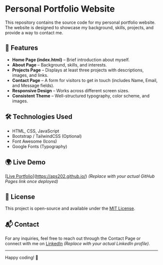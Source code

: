 # Personal Portfolio Website

This repository contains the source code for my personal portfolio website. The website is designed to showcase my background, skills, projects, and provide a way to contact me.

## 🚀 Features
- **Home Page (index.html)** – Brief introduction about myself.
- **About Page** – Background, skills, and interests.
- **Projects Page** – Displays at least three projects with descriptions, images, and links.
- **Contact Page** – A form for visitors to get in touch (includes Name, Email, and Message fields).
- **Responsive Design** – Works across different screen sizes.
- **Consistent Theme** – Well-structured typography, color scheme, and images.

## 🛠️ Technologies Used
- HTML, CSS, JavaScript
- Bootstrap / TailwindCSS (Optional)
- Font Awesome (Icons)
- Google Fonts (Typography)


## 🌍 Live Demo
[[Live Portfolio](https://your-github-username.github.io/portfolio/)](https://aps202.github.io/) *(Replace with your actual GitHub Pages link once deployed)*

## 📜 License
This project is open-source and available under the [MIT License](LICENSE).

## 📬 Contact
For any inquiries, feel free to reach out through the Contact Page or connect with me on [LinkedIn](https://linkedin.com/in/your-profile) *(Replace with your actual LinkedIn profile)*.

---

Happy coding! 🎉
